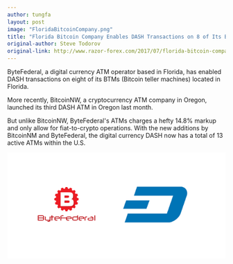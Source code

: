 ```yaml
---
author: tungfa
layout: post
image: "FloridaBitcoinCompany.png"
title: "Florida Bitcoin Company Enables DASH Transactions on 8 of Its Bitcoin ATMs"
original-author: Steve Todorov
original-link: http://www.razor-forex.com/2017/07/florida-bitcoin-company-enables-dash.html?m=1
---
```


ByteFederal, a digital currency ATM operator based in Florida, has enabled DASH transactions on eight of its BTMs (Bitcoin teller machines) located in Florida.

More recently, BitcoinNW, a cryptocurrency ATM company in Oregon, launched its third DASH ATM in Oregon last month. 

But unlike BitcoinNW, ByteFederal's ATMs charges a hefty 14.8% markup and only allow for fiat-to-crypto operations. With the new additions by BitcoinNM and ByteFederal, the digital currency DASH now has a total of 13 active ATMs within the U.S.

![Alt desc](/assets/img/bytefederal-dash-header.png)

